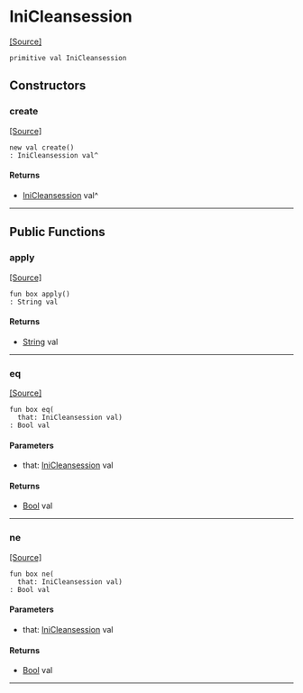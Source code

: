 # IniCleansession
<span class="source-link">[[Source]](src/mqtt-configurator/iniStrings.md#L-0-62)</span>
```pony
primitive val IniCleansession
```

## Constructors

### create
<span class="source-link">[[Source]](src/mqtt-configurator/iniStrings.md#L-0-62)</span>


```pony
new val create()
: IniCleansession val^
```

#### Returns

* [IniCleansession](mqtt-configurator-IniCleansession.md) val^

---

## Public Functions

### apply
<span class="source-link">[[Source]](src/mqtt-configurator/iniStrings.md#L-0-62)</span>


```pony
fun box apply()
: String val
```

#### Returns

* [String](builtin-String.md) val

---

### eq
<span class="source-link">[[Source]](src/mqtt-configurator/iniStrings.md#L-0-62)</span>


```pony
fun box eq(
  that: IniCleansession val)
: Bool val
```
#### Parameters

*   that: [IniCleansession](mqtt-configurator-IniCleansession.md) val

#### Returns

* [Bool](builtin-Bool.md) val

---

### ne
<span class="source-link">[[Source]](src/mqtt-configurator/iniStrings.md#L-0-62)</span>


```pony
fun box ne(
  that: IniCleansession val)
: Bool val
```
#### Parameters

*   that: [IniCleansession](mqtt-configurator-IniCleansession.md) val

#### Returns

* [Bool](builtin-Bool.md) val

---

